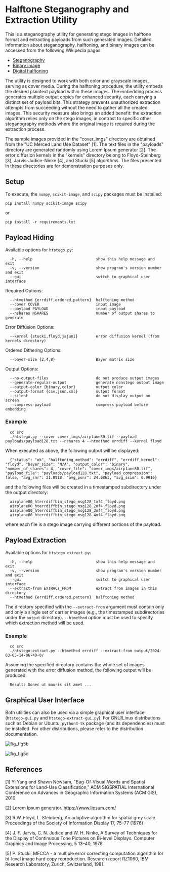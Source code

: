 # Halftone Steganography and Extraction Utility
This is a steganography utility for generating stego images in halftone format and extracting payloads from such generated images. Detailed information about steganography, halftoning, and binary images can be accessed from the following Wikipedia pages:

- [Steganography](https://en.wikipedia.org/wiki/Steganography)
- [Binary image](https://en.wikipedia.org/wiki/Binary_image)
- [Digital halftoning](https://en.wikipedia.org/wiki/Halftone#Digital_halftoning)

The utility is designed to work with both color and grayscale images, serving as cover media. During the halftoning procedure, the utility embeds the desired plaintext payload within these images. The embedding process generates multiple output copies for enhanced security, each carrying a distinct set of payload bits. This strategy prevents unauthorized extraction attempts from succeeding without the need to gather all the created images. This security measure also brings an added benefit: the extraction algorithm relies only on the stego images, in contrast to specific other steganography methods where the original image is required during the extraction process.

The sample images provided in the "cover_imgs" directory are obtained from the "UC Merced Land Use Dataset" [1]. The text files in the "payloads" directory are generated randomly using Lorem Ipsum generator [2]. The error diffusion kernels in the "kernels" directory belong to Floyd-Steinberg [3], Jarvis-Judice-Ninke [4], and Stucki [5] algorithms. The files presented in these directories are for demonstration purposes only.

## Setup
To execute, the `numpy`, `scikit-image`, and `scipy` packages must be installed:

    pip install numpy scikit-image scipy

or

    pip install -r requirements.txt

## Payload Hiding
Available options for `htstego.py`:

      -h, --help                            show this help message and exit
      -v, --version                         show program's version number and exit
      --gui                                 switch to graphical user interface

Required Options:

      --htmethod {errdiff,ordered,pattern}  halftoning method
      --cover COVER                         input image
      --payload PAYLOAD                     input payload
      --nshares NSHARES                     number of output shares to generate

Error Diffusion Options:

      --kernel {stucki,floyd,jajuni}        error diffusion kernel (from kernels directory)

Ordered Dithering Options:

      --bayer-size {2,4,8}                  Bayer matrix size

Output Options:

      --no-output-files                     do not produce output images
      --generate-regular-output             generate nonstego output image
      --output-color {binary,color}         output color
      --output-format {csv,json,xml}        output format
      --silent                              do not display output on screen
      --compress-payload                    compress payload before embedding

### Example

      cd src
      ./htstego.py --cover cover_imgs/airplane80.tif --payload payloads/payload128.txt --nshares 4 --htmethod errdiff --kernel floyd

When executed as above, the following output will be displayed:

      {"status": "ok", "halftoning_method": "errdiff", "errdiff_kernel": "floyd", "bayer_size": "N/A", "output_color": "binary", "number_of_shares": 4, "cover_file": "cover_imgs/airplane80.tif", "payload_file": "payloads/payload128.txt", "payload_compression": false, "avg_snr": 21.8918, "avg_psnr": 24.0863, "avg_ssim": 0.9916}

and the following files will be created in a timestamped subdirectory under the output directory:

      airplane80_hterrdiffbin_stego_msg128_1of4_floyd.png
      airplane80_hterrdiffbin_stego_msg128_2of4_floyd.png
      airplane80_hterrdiffbin_stego_msg128_3of4_floyd.png
      airplane80_hterrdiffbin_stego_msg128_4of4_floyd.png

where each file is a stego image carrying different portions of the payload.

## Payload Extraction
Available options for `htstego-extract.py`:

      -h, --help                            show this help message and exit
      -v, --version                         show program's version number and exit
      --gui                                 switch to graphical user interface
      --extract-from EXTRACT_FROM           extract from images in this directory
      --htmethod {errdiff,ordered,pattern}  halftoning method

The directory specified with the `--extract-from` argument must contain only and only a single set of carrier images (e.g., the timestamped subdirectories under the `output` directory). `--htmethod` option must be used to specify which extraction method will be used.

### Example

      cd src
      ./htstego-extract.py --htmethod errdiff --extract-from output/2024-03-05-14-06-40-0/

Assuming the specified directory contains the whole set of images generated with the error diffusion method, the following output will be produced:

      Result: Donec ut mauris sit amet ...

## Graphical User Interface

Both utilities can also be used via a simple graphical user interface (`htstego-gui.py` and `htstego-extract-gui.py`). For GNU/Linux distributions such as Debian or Ubuntu, `python3-tk` package (and its dependencies) must be installed. For other distributions, please refer to the distribution documentation.

![fig_fig5b](https://github.com/efeciftci/htstego/assets/3438150/6162a466-5bfa-4d77-9b0f-1e7d8aaa044d)

![fig_fig5d](https://github.com/efeciftci/htstego/assets/3438150/b5fdc447-a542-4a50-8438-89392be88510)

## References
[1] Yi Yang and Shawn Newsam, "Bag-Of-Visual-Words and Spatial Extensions for Land-Use Classification," ACM SIGSPATIAL International Conference on Advances in Geographic Information Systems (ACM GIS), 2010.

[2] Lorem Ipsum generator. https://www.lipsum.com/

[3] R.W. Floyd, L. Steinberg, An adaptive algorithm for spatial grey scale. Proceedings of the Society of Information Display 17, 75–77 (1976)

[4] J. F. Jarvis, C. N. Judice and W. H. Ninke, A Survey of Techniques for the Display of Continuous Tone Pictures on Bi-level Displays. Computer Graphics and Image Processing, 5 13–40, 1976.

[5] P. Stucki, MECCA - a multiple error correcting computation algorithm for bi-level image hard copy reproduction. Research report RZ1060, IBM Research Laboratory, Zurich, Switzerland, 1981.
